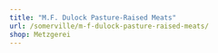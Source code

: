 ```yaml
---
title: "M.F. Dulock Pasture-Raised Meats"
url: /somerville/m-f-dulock-pasture-raised-meats/
shop: Metzgerei
---
```

